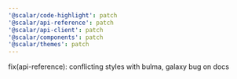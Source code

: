 ```yaml
---
'@scalar/code-highlight': patch
'@scalar/api-reference': patch
'@scalar/api-client': patch
'@scalar/components': patch
'@scalar/themes': patch
---
```


fix(api-reference): conflicting styles with bulma, galaxy bug on docs
